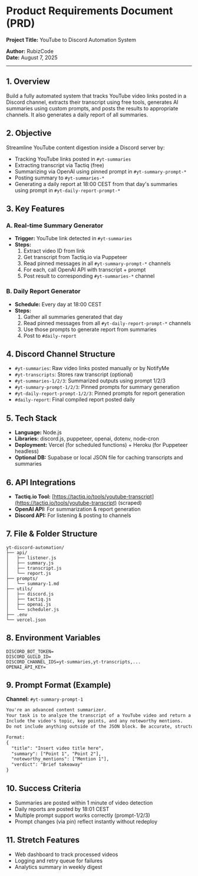 # Product Requirements Document (PRD)

**Project Title:** YouTube to Discord Automation System

**Author:** RubizCode  
**Date:** August 7, 2025

---

## 1. Overview

Build a fully automated system that tracks YouTube video links posted in a Discord channel, extracts their transcript using free tools, generates AI summaries using custom prompts, and posts the results to appropriate channels. It also generates a daily report of all summaries.

## 2. Objective

Streamline YouTube content digestion inside a Discord server by:

* Tracking YouTube links posted in `#yt-summaries`
* Extracting transcript via Tactiq (free)
* Summarizing via OpenAI using pinned prompt in `#yt-summary-prompt-*`
* Posting summary to `#yt-summaries-*`
* Generating a daily report at 18:00 CEST from that day's summaries using prompt in `#yt-daily-report-prompt-*`

## 3. Key Features

### A. Real-time Summary Generator

* **Trigger:** YouTube link detected in `#yt-summaries`
* **Steps:**
  1. Extract video ID from link
  2. Get transcript from Tactiq.io via Puppeteer
  3. Read pinned messages in all `#yt-summary-prompt-*` channels
  4. For each, call OpenAI API with transcript + prompt
  5. Post result to corresponding `#yt-summaries-*` channel

### B. Daily Report Generator

* **Schedule:** Every day at 18:00 CEST
* **Steps:**
  1. Gather all summaries generated that day
  2. Read pinned messages from all `#yt-daily-report-prompt-*` channels
  3. Use those prompts to generate report from summaries
  4. Post to `#daily-report`

## 4. Discord Channel Structure

* `#yt-summaries`: Raw video links posted manually or by NotifyMe
* `#yt-transcripts`: Stores raw transcript (optional)
* `#yt-summaries-1/2/3`: Summarized outputs using prompt 1/2/3
* `#yt-summary-prompt-1/2/3`: Pinned prompts for summary generation
* `#yt-daily-report-prompt-1/2/3`: Pinned prompts for report generation
* `#daily-report`: Final compiled report posted daily

## 5. Tech Stack

* **Language:** Node.js
* **Libraries:** discord.js, puppeteer, openai, dotenv, node-cron
* **Deployment:** Vercel (for scheduled functions) + Heroku (for Puppeteer headless)
* **Optional DB:** Supabase or local JSON file for caching transcripts and summaries

## 6. API Integrations

* **Tactiq.io Tool:** [https://tactiq.io/tools/youtube-transcript](https://tactiq.io/tools/youtube-transcript) (scraped)
* **OpenAI API:** For summarization & report generation
* **Discord API:** For listening & posting to channels

## 7. File & Folder Structure

```
yt-discord-automation/
├── api/
│   ├── listener.js
│   ├── summary.js
│   ├── transcript.js
│   └── report.js
├── prompts/
│   └── summary-1.md
├── utils/
│   ├── discord.js
│   ├── tactiq.js
│   ├── openai.js
│   └── scheduler.js
├── .env
└── vercel.json
```

## 8. Environment Variables

```
DISCORD_BOT_TOKEN=
DISCORD_GUILD_ID=
DISCORD_CHANNEL_IDS=yt-summaries,yt-transcripts,...
OPENAI_API_KEY=
```

## 9. Prompt Format (Example)

**Channel:** `#yt-summary-prompt-1`

```txt
You're an advanced content summarizer.
Your task is to analyze the transcript of a YouTube video and return a concise summary in JSON format only.
Include the video's topic, key points, and any noteworthy mentions.
Do not include anything outside of the JSON block. Be accurate, structured, and informative.

Format:
{
  "title": "Insert video title here",
  "summary": ["Point 1", "Point 2"],
  "noteworthy_mentions": ["Mention 1"],
  "verdict": "Brief takeaway"
}
```

## 10. Success Criteria

* Summaries are posted within 1 minute of video detection
* Daily reports are posted by 18:01 CEST
* Multiple prompt support works correctly (prompt-1/2/3)
* Prompt changes (via pin) reflect instantly without redeploy

## 11. Stretch Features

* Web dashboard to track processed videos
* Logging and retry queue for failures
* Analytics summary in weekly digest
